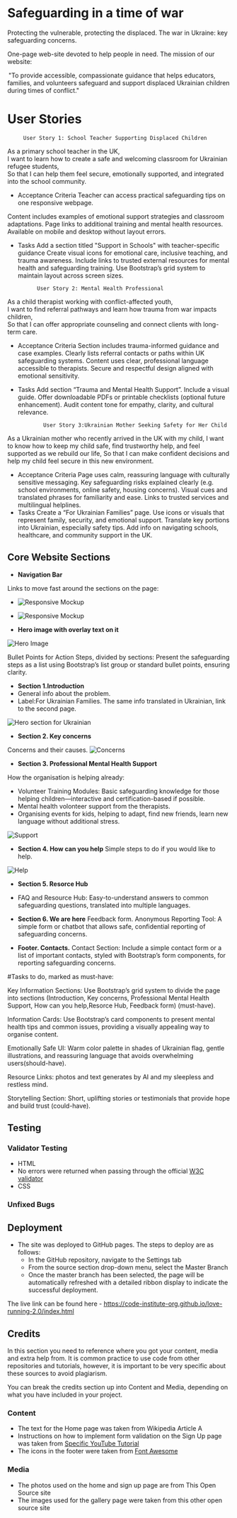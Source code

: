 # Safeguarding in a time of war

Protecting the vulnerable, protecting the displaced.
The war in Ukraine: key safeguarding concerns.

One-page web-site devoted to help people in need.
The mission of our website:

 "To provide accessible, compassionate guidance that helps educators, families, and volunteers safeguard and support displaced Ukrainian children during times of conflict."


# User Stories

         User Story 1: School Teacher Supporting Displaced Children
As a primary school teacher in the UK,  
I want to learn how to create a safe and welcoming classroom for Ukrainian refugee students,  
So that I can help them feel secure, emotionally supported, and integrated into the school community.

- Acceptance Criteria
Teacher can access practical safeguarding tips on one responsive webpage.

Content includes examples of emotional support strategies and classroom adaptations.
Page links to additional training and mental health resources.
Available on mobile and desktop without layout errors.

- Tasks
Add a section titled "Support in Schools" with teacher-specific guidance
Create visual icons for emotional care, inclusive teaching, and trauma awareness.
Include links to trusted external resources for mental health and safeguarding training.
Use Bootstrap’s grid system to maintain layout across screen sizes.

            User Story 2: Mental Health Professional
As a child therapist working with conflict-affected youth,  
I want to find referral pathways and learn how trauma from war impacts children,  
So that I can offer appropriate counseling and connect clients with long-term care.

- Acceptance Criteria
Section includes trauma-informed guidance and case examples.
Clearly lists referral contacts or paths within UK safeguarding systems.
Content uses clear, professional language accessible to therapists.
Secure and respectful design aligned with emotional sensitivity.

- Tasks
Add section “Trauma and Mental Health Support”.
Include a visual guide.
Offer downloadable PDFs or printable checklists (optional future enhancement).
Audit content tone for empathy, clarity, and cultural relevance.

              User Story 3:Ukrainian Mother Seeking Safety for Her Child
As a Ukrainian mother who recently arrived in the UK with my child, I want to know how to keep my child safe, find trustworthy help, and feel supported as we rebuild our life, So that I can make confident decisions and help my child feel secure in this new environment.

- Acceptance Criteria
Page uses calm, reassuring language with culturally sensitive messaging.
Key safeguarding risks explained clearly (e.g. school environments, online safety, housing concerns).
Visual cues and translated phrases for familiarity and ease.
Links to trusted services and multilingual helplines.
- Tasks
Create a “For Ukrainian Families” page.
Use icons or visuals that represent family, security, and emotional support.
Translate key portions into Ukrainian, especially safety tips.
Add info on navigating schools, healthcare, and community support in the UK.



## Core Website Sections

- __Navigation Bar__

Links to move fast around the sections on the page:
- ![Responsive Mockup](https://github.com/Val916/safeguarding/blob/main/assets/images/phone-size-mock-up.jpg)
- ![Responsive Mockup](https://github.com/Val916/safeguarding/blob/main/assets/images/wide-size-mock-up.jpg)

- __Hero image with overlay text on it__

![Hero Image](https://github.com/Val916/safeguarding/blob/main/assets/images/hero2.jpeg)


Bullet Points for Action Steps, divided by sections: 
Present the safeguarding steps as a list using Bootstrap’s list group or standard bullet points, ensuring clarity.

- __Section 1.Introduction__
- General info about the problem. 
- Label:For Ukrainian Families.
The same info translated in Ukrainian, link to the second page.

![Hero section for Ukrainian](https://github.com/Val916/safeguarding/blob/main/assets/images/hero-for-ukr.jpg)

- __Section 2. Key concerns__

Concerns and their causes.
![Concerns](https://github.com/Val916/safeguarding/blob/main/assets/images/concerns-child.jpg)

- __Section 3. Professional Mental Health Support__

How the organisation is helping already:
- Volunteer Training Modules: Basic safeguarding knowledge for those helping children—interactive and certification-based if possible.
- Mental health volonteer support from the therapists.
- Organising events for kids, helping to adapt, find new friends, learn new language without additional stress.

![Support](https://github.com/Val916/safeguarding/blob/main/assets/images/mental-support.jpeg)


- __Section 4. How can you help__
 Simple steps to do if you would like to help.

![Help](https://github.com/Val916/safeguarding/blob/main/assets/images/how-can-you-help.jpeg)


- __Section 5. Resorce Hub__
- FAQ and Resource Hub: Easy-to-understand answers to common safeguarding questions, translated into multiple languages.


- __Section 6. We are here__
Feedback form.
Anonymous Reporting Tool: A simple form or chatbot that allows safe, confidential reporting of safeguarding concerns.

- __Footer. Contacts.__
Contact Section: Include a simple contact form or a list of important contacts, styled with Bootstrap’s form components, for reporting safeguarding concerns.




#Tasks to do, marked as must-have:

Key Information Sections: Use Bootstrap’s grid system to divide the page into sections (Introduction, Key concerns, Professional Mental Health Support, How can you help,Resorce Hub, Feedback form) (must-have).

Information Cards: Use Bootstrap’s card components to present mental health tips and common issues, providing a visually appealing way to organise content.

Emotionally Safe UI: Warm color palette in shades of Ukrainian flag, gentle illustrations, and reassuring language that avoids overwhelming users(should-have).

Resource Links: photos and text generates by AI and my sleepless and restless mind.

Storytelling Section: Short, uplifting stories or testimonials that provide hope and build trust (could-have).


## Testing 
### Validator Testing 
- HTML 
- No errors were returned when passing through the official [W3C validator](https://validator.w3.org/nu/?doc=https%3A%2F%2Fcode-institute-org.github.io%2Flove-running-2.0%2Findex.html)
- CSS
### Unfixed Bugs
## Deployment

- The site was deployed to GitHub pages. The steps to deploy are as follows: 
  - In the GitHub repository, navigate to the Settings tab 
  - From the source section drop-down menu, select the Master Branch
  - Once the master branch has been selected, the page will be automatically refreshed with a detailed ribbon display to indicate the successful deployment. 

The live link can be found here - https://code-institute-org.github.io/love-running-2.0/index.html 

## Credits 

In this section you need to reference where you got your content, media and extra help from. It is common practice to use code from other repositories and tutorials, however, it is important to be very specific about these sources to avoid plagiarism. 

You can break the credits section up into Content and Media, depending on what you have included in your project. 

### Content 

- The text for the Home page was taken from Wikipedia Article A
- Instructions on how to implement form validation on the Sign Up page was taken from [Specific YouTube Tutorial](https://www.youtube.com/)
- The icons in the footer were taken from [Font Awesome](https://fontawesome.com/)

### Media

- The photos used on the home and sign up page are from This Open Source site
- The images used for the gallery page were taken from this other open source site
